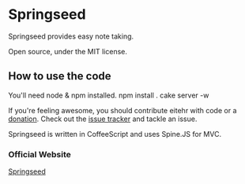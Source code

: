 # Springseed

Springseed provides easy note taking.

Open source, under the MIT license.

## How to use the code
You'll need node & npm installed.
    npm install .
    cake server -w

If you're feeling awesome, you should contribute eitehr with code or a [donation](http://getspringseed.com/donate). Check out the [issue tracker](https://github.com/consindo/notes/issues) and tackle an issue.

Springseed is written in CoffeeScript and uses Spine.JS for MVC.

### Official Website

[Springseed](http://getspringseed.com)
